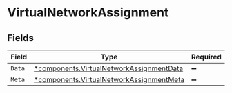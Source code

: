 # VirtualNetworkAssignment


## Fields

| Field                                                                                               | Type                                                                                                | Required                                                                                            | Description                                                                                         |
| --------------------------------------------------------------------------------------------------- | --------------------------------------------------------------------------------------------------- | --------------------------------------------------------------------------------------------------- | --------------------------------------------------------------------------------------------------- |
| `Data`                                                                                              | [*components.VirtualNetworkAssignmentData](../../models/components/virtualnetworkassignmentdata.md) | :heavy_minus_sign:                                                                                  | N/A                                                                                                 |
| `Meta`                                                                                              | [*components.VirtualNetworkAssignmentMeta](../../models/components/virtualnetworkassignmentmeta.md) | :heavy_minus_sign:                                                                                  | N/A                                                                                                 |